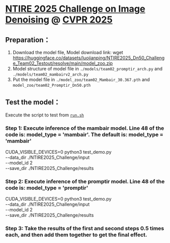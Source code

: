 # [NTIRE 2025 Challenge on Image Denoising](https://cvlai.net/ntire/2025/) @ [CVPR 2025](https://cvpr.thecvf.com/)

## Preparation：
1. Download the model file, Model download link: wget https://huggingface.co/datasets/luojianping/NTIRE2025_Dn50_Challenge_Team02_Testout/resolve/main/model_zoo.zip
2. Model structure of model file in `./models/team02_promptir_arch.py` and `./models/team02_mambairv2_arch.py`
3. Put the model file in `./model_zoo/team02_Mambair_30.367.pth` and `model_zoo/team02_Promptir_Dn50.pth`

## Test the model：

Execute the script to test from [`run.sh`](./run.sh) 

  ### Step 1: Execute inference of the mambair model. Line 48 of the code is: model_type = 'mambair'. The default is: model_type = 'mambair'
  CUDA_VISIBLE_DEVICES=0 python3 test_demo.py \
  --data_dir ./NTIRE2025_Challenge/input \
  --model_id 2 \
  --save_dir ./NTIRE2025_Challenge/results

  ### Step 2: Execute inference of the promptir model. Line 48 of the code is: model_type = 'promptir'
  CUDA_VISIBLE_DEVICES=0 python3 test_demo.py \
  --data_dir ./NTIRE2025_Challenge/input \
  --model_id 2 \
  --save_dir ./NTIRE2025_Challenge/results
  
  ### Step 3: Take the results of the first and second steps 0.5 times each, and then add them together to get the final effect.
